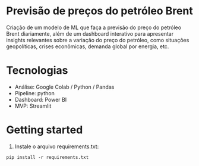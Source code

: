 # Previsão de preços do petróleo Brent

Criação de um modelo de ML que faça a previsão do preço do petróleo Brent diariamente, além de um dashboard interativo para apresentar insights relevantes sobre a variação do preço do petróleo, como situações geopolíticas, crises econômicas, demanda global por energia, etc.

# Tecnologias
* Análise: Google Colab / Python / Pandas
* Pipeline: python
* Dashboard: Power BI
* MVP: Streamlit

# Getting started

1. Instale o arquivo requirements.txt:

`pip install -r requirements.txt`


